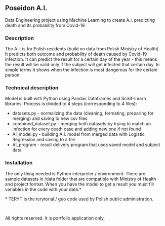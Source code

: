 <h2>Poseidon A.I.</h2>
<p>Data Engineering project using Machine Learning to create A.I. predicting death and its probability from Covid-19.</p>

<h3>Description</h3>
<p>The A.I. is for Polish residents (build on data from Polish Ministry of Health). It predicts both outcome and probability of death caused by Covid-19 infection. It can predict the result for a certain day of the year - this means the result will be valid only if the subject will get infected that certain day. In simple terms it shows when the infection is most dangerous for the certain person.</p>

<h3>Technical description</h3>
<p>Model is built with Python using Pandas Dataframes and Scikit-Learn libraries. Process is divided to 4 steps (corresponding to 4 files):</p>
<ul>
  <li>datasets.py - normalizing the data (cleaning, formating, preparing for merging) and saving to new csv files</li>
  <li>combined_dataset.py - merging both datasets by trying to match an infection for every death case and adding new one if not found</li>
  <li>AI_model.py - building A.I. model from merged data with Logistic Regression and saving to a file</li>
  <li>AI_program - result delivery program that uses saved model and subject data</li>
</ul>

<h3>Installation</h3>
<p>The only thing needed is Python interpreter / environment. There are sample datasets in /data folder that are compatible with Ministry of Health and project format. When you have the model to get a result you must fill variables in the code with your data.*</p>
<p>* TERYT is the terytorial / geo code used by Polish public administration.</p>

<br>
<p>All rights reserved. It is portfolio application only.</p>
